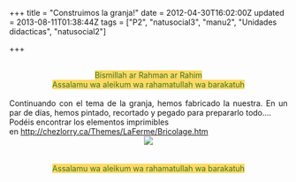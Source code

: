 +++
title = "Construimos la granja!"
date = 2012-04-30T16:02:00Z
updated = 2013-08-11T01:38:44Z
tags = ["P2", "natusocial3", "manu2", "Unidades didacticas", "natusocial2"]

+++

<div dir="ltr" style="text-align: left;" trbidi="on"><br /><div style="text-align: center;"><span style="background-color: #ffd966; color: #38761d;">Bismillah ar Rahman ar Rahim</span></div><div style="text-align: center;"><span style="background-color: #ffd966;"><span style="color: #38761d;">Assalamu wa aleikum wa rahamatullah wa barakatuh</span></span></div><br /><div style="text-align: justify;">Continuando con el tema de la granja, hemos fabricado la nuestra. En un par de días, hemos pintado, recortado y pegado para prepararlo todo....</div>Podéis encontrar los elementos imprimibles en&nbsp;<a href="http://chezlorry.ca/Themes/LaFerme/Bricolage.htm">http://chezlorry.ca/Themes/LaFerme/Bricolage.htm</a><br /><div class="separator" style="clear: both; text-align: center;"><a href="http://3.bp.blogspot.com/-74OFfffv-yM/UgbO6F_WepI/AAAAAAAAFOE/iIfhvYU8C4c/s1600/DSC02794.JPG" imageanchor="1" style="margin-left: 1em; margin-right: 1em;"><img border="0" src="http://3.bp.blogspot.com/-74OFfffv-yM/UgbO6F_WepI/AAAAAAAAFOE/iIfhvYU8C4c/s1600/DSC02794.JPG" /></a></div><br /><br /><div class="separator" style="clear: both; text-align: center;"></div><div style="text-align: center;"><span style="background-color: #ffd966;"><span style="color: #38761d;">Assalamu wa aleikum wa rahamatullah wa barakatuh</span></span><br /><div><span style="background-color: #ffd966;"><span style="color: #38761d;"><br /></span></span></div></div><div class="separator" style="clear: both; text-align: center;"></div><div class="separator" style="clear: both; text-align: center;"><br /></div><div class="separator" style="clear: both; text-align: center;"></div><div class="separator" style="clear: both; text-align: center;"><br /></div><br /><br /></div>

